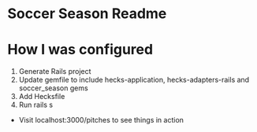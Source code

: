 # Soccer Season Readme

# How I was configured
1. Generate Rails project
2. Update gemfile to include hecks-application, hecks-adapters-rails and soccer_season gems
3. Add Hecksfile
4. Run rails s

* Visit localhost:3000/pitches to see things in action
